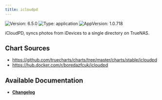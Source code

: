 ```yaml
---
title: icloudpd
---
```


![Version: 6.5.0](https://img.shields.io/badge/Version-6.5.0-informational?style=flat-square) ![Type: application](https://img.shields.io/badge/Type-application-informational?style=flat-square) ![AppVersion: 1.0.718](https://img.shields.io/badge/AppVersion-1.0.718-informational?style=flat-square)

iCloudPD, syncs photos from iDevices to a single directory on TrueNAS.

## Chart Sources

- https://github.com/truecharts/charts/tree/master/charts/stable/icloudpd
- https://hub.docker.com/r/boredazfcuk/icloudpd

## Available Documentation

- [**Changelog**](./CHANGELOG.md)
